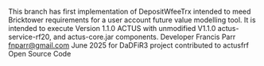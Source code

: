 This branch has first implementation of DepositWfeeTrx intended to 
meed Bricktower requirements for a user account future value modelling 
tool. It is intended to execute Version 1.1.0 ACTUS with unmodified 
 V1.1.0 actus-service-rf20, and actus-core.jar components.
Developer Francis Parr fnparr@gmail.com June 2025 for DaDFiR3 project 
contributed to actusfrf Open Source Code  
